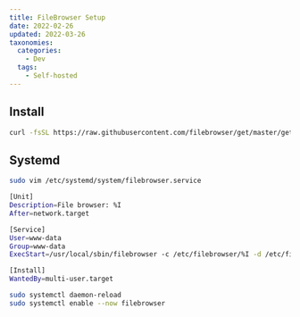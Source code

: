 ```yaml
---
title: FileBrowser Setup
date: 2022-02-26
updated: 2022-03-26
taxonomies:
  categories:
    - Dev
  tags:
    - Self-hosted
---
```


 

## Install

```bash
curl -fsSL https://raw.githubusercontent.com/filebrowser/get/master/get.sh | bash
```

## Systemd

```bash
sudo vim /etc/systemd/system/filebrowser.service
```

```bash
[Unit]
Description=File browser: %I
After=network.target

[Service]
User=www-data
Group=www-data
ExecStart=/usr/local/sbin/filebrowser -c /etc/filebrowser/%I -d /etc/filebrowser/filebrowser.db

[Install]
WantedBy=multi-user.target
```

```bash
sudo systemctl daemon-reload
sudo systemctl enable --now filebrowser
```
